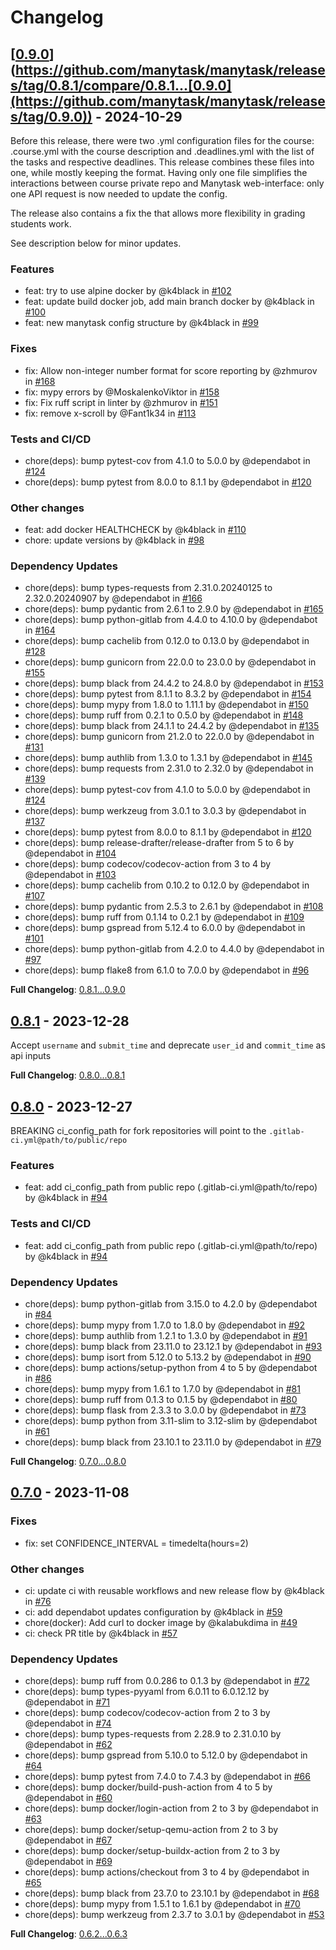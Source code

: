 # Changelog

## [[0.9.0](https://github.com/manytask/manytask/releases/tag/0.9.0)](https://github.com/manytask/manytask/releases/tag/0.8.1/compare/0.8.1...[0.9.0](https://github.com/manytask/manytask/releases/tag/0.9.0)) - 2024-10-29

Before this release, there were two .yml configuration files for the course: .course.yml with the course description and .deadlines.yml with the list of the tasks and respective deadlines. This release combines these files into one, while mostly keeping the format. Having only one file simplifies the interactions between course private repo and Manytask web-interface: only one API request is now needed to update the config.

The release also contains a fix the that allows more flexibility in grading students work.

See description below for minor updates.

### Features

- feat: try to use alpine docker by @k4black in [#102](https://github.com/manytask/manytask/pull/102)
- feat: update build docker job, add main branch docker by @k4black in [#100](https://github.com/manytask/manytask/pull/100)
- feat: new manytask config structure by @k4black in [#99](https://github.com/manytask/manytask/pull/99)

### Fixes

- fix: Allow non-integer number format for score reporting by @zhmurov in [#168](https://github.com/manytask/manytask/pull/168)
- fix: mypy errors by @MoskalenkoViktor in [#158](https://github.com/manytask/manytask/pull/158)
- fix: Fix ruff script in linter by @zhmurov in [#151](https://github.com/manytask/manytask/pull/151)
- fix: remove x-scroll by @Fant1k34 in [#113](https://github.com/manytask/manytask/pull/113)

### Tests and CI/CD

- chore(deps): bump pytest-cov from 4.1.0 to 5.0.0 by @dependabot in [#124](https://github.com/manytask/manytask/pull/124)
- chore(deps): bump pytest from 8.0.0 to 8.1.1 by @dependabot in [#120](https://github.com/manytask/manytask/pull/120)

### Other changes

- feat: add docker HEALTHCHECK by @k4black in [#110](https://github.com/manytask/manytask/pull/110)
- chore: update versions by @k4black in [#98](https://github.com/manytask/manytask/pull/98)

### Dependency Updates

- chore(deps): bump types-requests from 2.31.0.20240125 to 2.32.0.20240907 by @dependabot in [#166](https://github.com/$OWNER/$REPOSITORY/pull/166)
- chore(deps): bump pydantic from 2.6.1 to 2.9.0 by @dependabot in [#165](https://github.com/manytask/manytask/pull/165)
- chore(deps): bump python-gitlab from 4.4.0 to 4.10.0 by @dependabot in [#164](https://github.com/manytask/manytask/pull/164)
- chore(deps): bump cachelib from 0.12.0 to 0.13.0 by @dependabot in [#128](https://github.com/manytask/manytask/pull/128)
- chore(deps): bump gunicorn from 22.0.0 to 23.0.0 by @dependabot in [#155](https://github.com/manytask/manytask/pull/155)
- chore(deps): bump black from 24.4.2 to 24.8.0 by @dependabot in [#153](https://github.com/manytask/manytask/pull/153)
- chore(deps): bump pytest from 8.1.1 to 8.3.2 by @dependabot in [#154](https://github.com/manytask/manytask/pull/154)
- chore(deps): bump mypy from 1.8.0 to 1.11.1 by @dependabot in [#150](https://github.com/manytask/manytask/pull/150)
- chore(deps): bump ruff from 0.2.1 to 0.5.0 by @dependabot in [#148](https://github.com/manytask/manytask/pull/148)
- chore(deps): bump black from 24.1.1 to 24.4.2 by @dependabot in [#135](https://github.com/manytask/manytask/pull/135)
- chore(deps): bump gunicorn from 21.2.0 to 22.0.0 by @dependabot in [#131](https://github.com/manytask/manytask/pull/131)
- chore(deps): bump authlib from 1.3.0 to 1.3.1 by @dependabot in [#145](https://github.com/manytask/manytask/pull/145)
- chore(deps): bump requests from 2.31.0 to 2.32.0 by @dependabot in [#139](https://github.com/manytask/manytask/pull/139)
- chore(deps): bump pytest-cov from 4.1.0 to 5.0.0 by @dependabot in [#124](https://github.com/manytask/manytask/pull/124)
- chore(deps): bump werkzeug from 3.0.1 to 3.0.3 by @dependabot in [#137](https://github.com/manytask/manytask/pull/137)
- chore(deps): bump pytest from 8.0.0 to 8.1.1 by @dependabot in [#120](https://github.com/manytask/manytask/pull/120)
- chore(deps): bump release-drafter/release-drafter from 5 to 6 by @dependabot in [#104](https://github.com/manytask/manytask/pull/104)
- chore(deps): bump codecov/codecov-action from 3 to 4 by @dependabot in [#103](https://github.com/manytask/manytask/pull/103)
- chore(deps): bump cachelib from 0.10.2 to 0.12.0 by @dependabot in [#107](https://github.com/manytask/manytask/pull/107)
- chore(deps): bump pydantic from 2.5.3 to 2.6.1 by @dependabot in [#108](https://github.com/manytask/manytask/pull/108)
- chore(deps): bump ruff from 0.1.14 to 0.2.1 by @dependabot in [#109](https://github.com/manytask/manytask/pull/109)
- chore(deps): bump gspread from 5.12.4 to 6.0.0 by @dependabot in [#101](https://github.com/manytask/manytask/pull/101)
- chore(deps): bump python-gitlab from 4.2.0 to 4.4.0 by @dependabot in [#97](https://github.com/manytask/manytask/pull/97)
- chore(deps): bump flake8 from 6.1.0 to 7.0.0 by @dependabot in [#96](https://github.com/manytask/manytask/pull/96)

**Full Changelog**: [0.8.1...0.9.0](https://github.com/manytask/manytask/compare/0.8.1...0.9.0)

## [0.8.1](https://github.com/manytask/manytask/releases/tag/0.8.1) - 2023-12-28

Accept `username` and `submit_time` and deprecate `user_id` and `commit_time` as api inputs

**Full Changelog**: [0.8.0...0.8.1](https://github.com/manytask/manytask/compare/0.8.0...0.8.1)

## [0.8.0](https://github.com/manytask/manytask/releases/tag/0.8.0) - 2023-12-27

BREAKING ci_config_path for fork repositories will point to the `.gitlab-ci.yml@path/to/public/repo`

### Features

- feat: add ci_config_path from public repo (.gitlab-ci.yml@path/to/repo) by @k4black in [#94](https://github.com/$OWNER/$REPOSITORY/pull/94)

### Tests and CI/CD

- feat: add ci_config_path from public repo (.gitlab-ci.yml@path/to/repo) by @k4black in [#94](https://github.com/$OWNER/$REPOSITORY/pull/94)

### Dependency Updates

- chore(deps): bump python-gitlab from 3.15.0 to 4.2.0 by @dependabot in [#84](https://github.com/$OWNER/$REPOSITORY/pull/84)
- chore(deps): bump mypy from 1.7.0 to 1.8.0 by @dependabot in [#92](https://github.com/$OWNER/$REPOSITORY/pull/92)
- chore(deps): bump authlib from 1.2.1 to 1.3.0 by @dependabot in [#91](https://github.com/$OWNER/$REPOSITORY/pull/91)
- chore(deps): bump black from 23.11.0 to 23.12.1 by @dependabot in [#93](https://github.com/$OWNER/$REPOSITORY/pull/93)
- chore(deps): bump isort from 5.12.0 to 5.13.2 by @dependabot in [#90](https://github.com/$OWNER/$REPOSITORY/pull/90)
- chore(deps): bump actions/setup-python from 4 to 5 by @dependabot in [#86](https://github.com/$OWNER/$REPOSITORY/pull/86)
- chore(deps): bump mypy from 1.6.1 to 1.7.0 by @dependabot in [#81](https://github.com/$OWNER/$REPOSITORY/pull/81)
- chore(deps): bump ruff from 0.1.3 to 0.1.5 by @dependabot in [#80](https://github.com/$OWNER/$REPOSITORY/pull/80)
- chore(deps): bump flask from 2.3.3 to 3.0.0 by @dependabot in [#73](https://github.com/$OWNER/$REPOSITORY/pull/73)
- chore(deps): bump python from 3.11-slim to 3.12-slim by @dependabot in [#61](https://github.com/$OWNER/$REPOSITORY/pull/61)
- chore(deps): bump black from 23.10.1 to 23.11.0 by @dependabot in [#79](https://github.com/$OWNER/$REPOSITORY/pull/79)

**Full Changelog**: [0.7.0...0.8.0](https://github.com/manytask/manytask/compare/0.7.0...0.8.0)

## [0.7.0](https://github.com/manytask/manytask/releases/tag/0.7.0) - 2023-11-08

### Fixes

- fix: set CONFIDENCE_INTERVAL = timedelta(hours=2)

### Other changes

- ci: update ci with reusable workflows and new release flow by @k4black in [#76](https://github.com/$OWNER/$REPOSITORY/pull/76)
- ci: add dependabot updates configuration by @k4black in [#59](https://github.com/$OWNER/$REPOSITORY/pull/59)
- chore(docker): Add curl to docker image by @kalabukdima in [#49](https://github.com/$OWNER/$REPOSITORY/pull/49)
- ci: check PR title by @k4black in [#57](https://github.com/$OWNER/$REPOSITORY/pull/57)

### Dependency Updates

- chore(deps): bump ruff from 0.0.286 to 0.1.3 by @dependabot in [#72](https://github.com/$OWNER/$REPOSITORY/pull/72)
- chore(deps): bump types-pyyaml from 6.0.11 to 6.0.12.12 by @dependabot in [#71](https://github.com/$OWNER/$REPOSITORY/pull/71)
- chore(deps): bump codecov/codecov-action from 2 to 3 by @dependabot in [#74](https://github.com/$OWNER/$REPOSITORY/pull/74)
- chore(deps): bump types-requests from 2.28.9 to 2.31.0.10 by @dependabot in [#62](https://github.com/$OWNER/$REPOSITORY/pull/62)
- chore(deps): bump gspread from 5.10.0 to 5.12.0 by @dependabot in [#64](https://github.com/$OWNER/$REPOSITORY/pull/64)
- chore(deps): bump pytest from 7.4.0 to 7.4.3 by @dependabot in [#66](https://github.com/$OWNER/$REPOSITORY/pull/66)
- chore(deps): bump docker/build-push-action from 4 to 5 by @dependabot in [#60](https://github.com/$OWNER/$REPOSITORY/pull/60)
- chore(deps): bump docker/login-action from 2 to 3 by @dependabot in [#63](https://github.com/$OWNER/$REPOSITORY/pull/63)
- chore(deps): bump docker/setup-qemu-action from 2 to 3 by @dependabot in [#67](https://github.com/$OWNER/$REPOSITORY/pull/67)
- chore(deps): bump docker/setup-buildx-action from 2 to 3 by @dependabot in [#69](https://github.com/$OWNER/$REPOSITORY/pull/69)
- chore(deps): bump actions/checkout from 3 to 4 by @dependabot in [#65](https://github.com/$OWNER/$REPOSITORY/pull/65)
- chore(deps): bump black from 23.7.0 to 23.10.1 by @dependabot in [#68](https://github.com/$OWNER/$REPOSITORY/pull/68)
- chore(deps): bump mypy from 1.5.1 to 1.6.1 by @dependabot in [#70](https://github.com/$OWNER/$REPOSITORY/pull/70)
- chore(deps): bump werkzeug from 2.3.7 to 3.0.1 by @dependabot in [#53](https://github.com/$OWNER/$REPOSITORY/pull/53)

**Full Changelog**: [0.6.2...0.6.3](https://github.com/manytask/manytask/compare/0.6.2...0.6.3)

